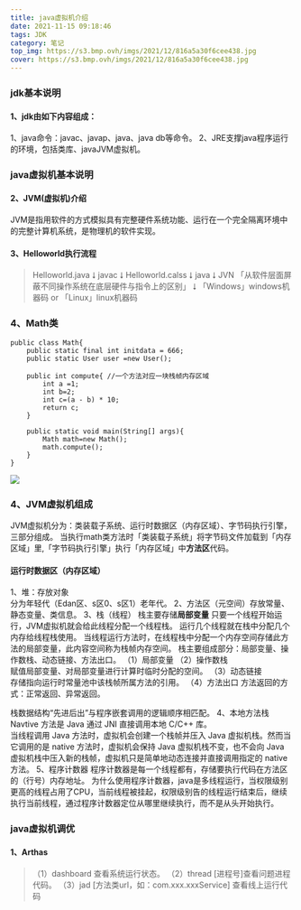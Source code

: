 ```yaml
---
title: java虚拟机介绍
date: 2021-11-15 09:18:46
tags: JDK
category: 笔记
top_img: https://s3.bmp.ovh/imgs/2021/12/816a5a30f6cee438.jpg
cover: https://s3.bmp.ovh/imgs/2021/12/816a5a30f6cee438.jpg
---
```

### jdk基本说明
#### 1、jdk由如下内容组成：
1、java命令：javac、javap、java、java db等命令。
2、JRE支撑java程序运行的环境，包括类库、javaJVM虚拟机。
### java虚拟机基本说明
#### 2、JVM(虚拟机)介绍
JVM是指用软件的方式模拟具有完整硬件系统功能、运行在一个完全隔离环境中的完整计算机系统，是物理机的软件实现。
#### 3、Helloworld执行流程
> Helloworld.java
> ⭣
> javac
> ⭣
> Helloworld.calss
> ⭣
> java
> ⭣
> JVN 「从软件层面屏蔽不同操作系统在底层硬件与指令上的区别」
> ⭣
> 「Windows」windows机器码 or 「Linux」linux机器码
### 4、Math类
```
public class Math{
	public static final int initdata = 666;
	public static User user =new User();
	
	public int compute{ //一个方法对应一块栈帧内存区域
		int a =1;
		int b=2;
		int c=(a - b) * 10;
		return c;
	}
	
	public static void main(String[] args){
		Math math=new Math();
		math.compute();
	}
}
```
![](https://preview.cloud.189.cn/image/imageAction?param=654E72CBF5F80CFCCCEB6C3CF76A753D6617BE65C27CDF426F8A10EFDD629F857C93BF8AD4828B529ED65339A02C7ADEFB99A88A961A89593B372AB03BB63CED4DFAE6A89154C9DA43E826745286C62EBE4215F3469A117A2DA32260C296156B09DD08473ABFE722206FA73F5470897C731BB29E)
### 4、JVM虚拟机组成
JVM虚拟机分为：类装载子系统、运行时数据区（内存区域）、字节码执行引擎，三部分组成。
当执行math类方法时「类装载子系统」将字节码文件加载到「内存区域」里,「字节码执行引擎」执行「内存区域」中**方法区**代码。
#### 运行时数据区（内存区域）
1、堆：存放对象  
分为年轻代（Edan区、s区0、s区1）老年代。
2、方法区（元空间）存放常量、静态变量、类信息。
3、栈（线程）
栈主要存储**局部变量**
只要一个线程开始运行，JVM虚拟机就会给此线程分配一个线程栈。
运行几个线程就在栈中分配几个内存给线程栈使用。
当线程运行方法时，在线程栈中分配一个内存空间存储此方法的局部变量，此内容空间称为栈帧内存空间。
栈主要组成部分：局部变量、操作数栈、动态链接、方法出口。
	（1）局部变量
	（2）操作数栈  
		 赋值局部变量、对局部变量进行计算时临时分配的空间。
	（3）动态链接   
		 存储指向运行时常量池中该栈帧所属方法的引用。
	（4）方法出口
		 方法返回的方式：正常返回、异常返回。

栈数据结构“先进后出”与程序嵌套调用的逻辑顺序相匹配。
4、本地方法栈
	Navtive 方法是 Java 通过 JNI 直接调用本地 C/C++ 库。  
    当线程调用 Java 方法时，虚拟机会创建一个栈帧并压入 Java 虚拟机栈。然而当它调用的是 native 方法时，虚拟机会保持 Java 虚拟机栈不变，也不会向 Java 虚拟机栈中压入新的栈帧，虚拟机只是简单地动态连接并直接调用指定的 native 方法。
5、程序计数器
程序计数器是每一个线程都有，存储要执行代码在方法区的（行号）内存地址。
为什么使用程序计数器，java是多线程运行，当权限级别更高的线程占用了CPU，当前线程被挂起，权限级别告的线程运行结束后，继续执行当前线程，通过程序计数器定位从哪里继续执行，而不是从头开始执行。
### java虚拟机调优
#### 1、Arthas    
>（1）dashboard 查看系统运行状态。
>（2）thread [进程号]查看问题进程代码。
>（3）jad [方法类url，如：com.xxx.xxxService] 查看线上运行代码




